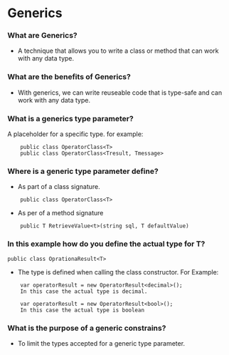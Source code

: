# Generics

### What are Generics?
- A technique that allows you to write a class or method that can work with any data type.

### What are the benefits of Generics?
- With generics, we can write reuseable code that is type-safe and can work with any data type.

### What is a generics type parameter?
A placeholder for a specific type. for example:
```
	public class OperatorClass<T>
	public class OperatorClass<Tresult, Tmessage>
```
### Where is a generic type parameter define? 
- As part of a class signature.
```
	public class OperatorClass<T>
```
- As per of a method signature
```
	public T RetrieveValue<t>(string sql, T defaultValue)
```

### In this example how do you define the actual type for T?
```public class OprationaResult<T>```
- The type is defined when calling the class constructor. For Example:
```
	var operatorResult = new OperatorResult<decimal>(); 
	In this case the actual type is decimal.
	
	var operatorResult = new OperatorResult<bool>(); 
	In this case the actual type is boolean
```
### What is the purpose of a generic constrains?
- To limit the types accepted for a generic type parameter.
